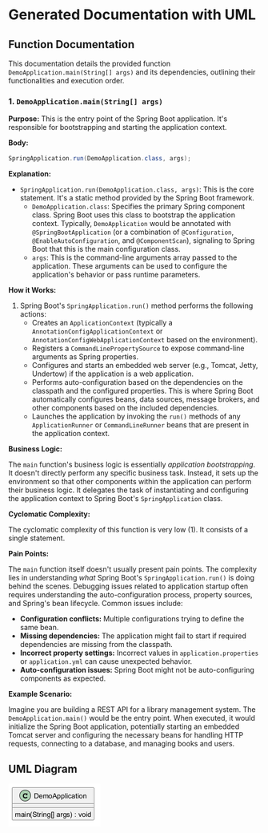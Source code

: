 ﻿# Generated Documentation with UML
## Function Documentation

This documentation details the provided function `DemoApplication.main(String[] args)` and its dependencies, outlining their functionalities and execution order.

### 1. `DemoApplication.main(String[] args)`

**Purpose:** This is the entry point of the Spring Boot application. It's responsible for bootstrapping and starting the application context.

**Body:**

```java
SpringApplication.run(DemoApplication.class, args);
```

**Explanation:**

*   `SpringApplication.run(DemoApplication.class, args)`: This is the core statement. It's a static method provided by the Spring Boot framework.
    *   `DemoApplication.class`:  Specifies the primary Spring component class. Spring Boot uses this class to bootstrap the application context. Typically, `DemoApplication` would be annotated with `@SpringBootApplication` (or a combination of `@Configuration`, `@EnableAutoConfiguration`, and `@ComponentScan`), signaling to Spring Boot that this is the main configuration class.
    *   `args`: This is the command-line arguments array passed to the application. These arguments can be used to configure the application's behavior or pass runtime parameters.

**How it Works:**

1.  Spring Boot's `SpringApplication.run()` method performs the following actions:
    *   Creates an `ApplicationContext` (typically a `AnnotationConfigApplicationContext` or `AnnotationConfigWebApplicationContext` based on the environment).
    *   Registers a `CommandLinePropertySource` to expose command-line arguments as Spring properties.
    *   Configures and starts an embedded web server (e.g., Tomcat, Jetty, Undertow) if the application is a web application.
    *   Performs auto-configuration based on the dependencies on the classpath and the configured properties. This is where Spring Boot automatically configures beans, data sources, message brokers, and other components based on the included dependencies.
    *   Launches the application by invoking the `run()` methods of any `ApplicationRunner` or `CommandLineRunner` beans that are present in the application context.

**Business Logic:**

The `main` function's business logic is essentially *application bootstrapping*. It doesn't directly perform any specific business task. Instead, it sets up the environment so that other components within the application can perform their business logic. It delegates the task of instantiating and configuring the application context to Spring Boot's `SpringApplication` class.

**Cyclomatic Complexity:**

The cyclomatic complexity of this function is very low (1). It consists of a single statement.

**Pain Points:**

The `main` function itself doesn't usually present pain points. The complexity lies in understanding *what* Spring Boot's `SpringApplication.run()` is doing behind the scenes. Debugging issues related to application startup often requires understanding the auto-configuration process, property sources, and Spring's bean lifecycle. Common issues include:

*   **Configuration conflicts:** Multiple configurations trying to define the same bean.
*   **Missing dependencies:** The application might fail to start if required dependencies are missing from the classpath.
*   **Incorrect property settings:** Incorrect values in `application.properties` or `application.yml` can cause unexpected behavior.
*   **Auto-configuration issues:**  Spring Boot might not be auto-configuring components as expected.

**Example Scenario:**

Imagine you are building a REST API for a library management system.  The `DemoApplication.main()` would be the entry point. When executed, it would initialize the Spring Boot application, potentially starting an embedded Tomcat server and configuring the necessary beans for handling HTTP requests, connecting to a database, and managing books and users.

## UML Diagram
![Image](images/DemoApplication_img1.png)

